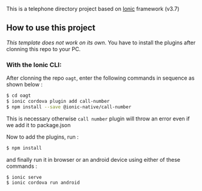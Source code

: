 This is a telephone directory project based on [Ionic](http://ionicframework.com/docs/) framework (v3.7)

## How to use this project

*This template does not work on its own*. You have to install the plugins after clonning this repo to your PC.

### With the Ionic CLI:

After clonning the repo `oagt`, enter the following commands in sequence as shown below :

```bash
$ cd oagt
$ ionic cordova plugin add call-number
$ npm install --save @ionic-native/call-number

```
This is necessary otherwise `call number` plugin will throw an error even if we add it to package.json

Now to add the plugins, run :

```bash
$ npm install
```
and finally run it in browser or an android device using either of these commands : 

```bash
$ ionic serve
$ ionic cordova run android
```
